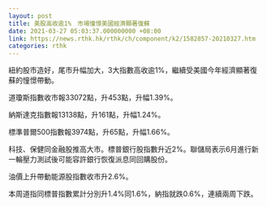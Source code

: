 ```yaml
---
layout: post
title: 美股高收逾1%　市場憧憬美國經濟顯著復蘇
date: 2021-03-27 05:03:37.000000000 +08:00
link: https://news.rthk.hk/rthk/ch/component/k2/1582857-20210327.htm
categories: rthk
---
```


紐約股市造好，尾市升幅加大，3大指數高收逾1%，繼續受美國今年經濟顯著復蘇的憧憬帶動。

道瓊斯指數收市報33072點，升453點，升幅1.39%。

納斯達克指數報13138點，升161點，升幅1.24%。

標準普爾500指數報3974點，升65點，升幅1.66%。

科技、保健同金融股推高大市。標普銀行股指數升近2%。聯儲局表示6月進行新一輪壓力測試後可能容許銀行恢復派息同回購股份。

油價上升帶動能源股指數收市升2.6%。

本周道指同標普指數累計分別升1.4%同1.6%，納指就跌0.6%，連續兩周下跌。
